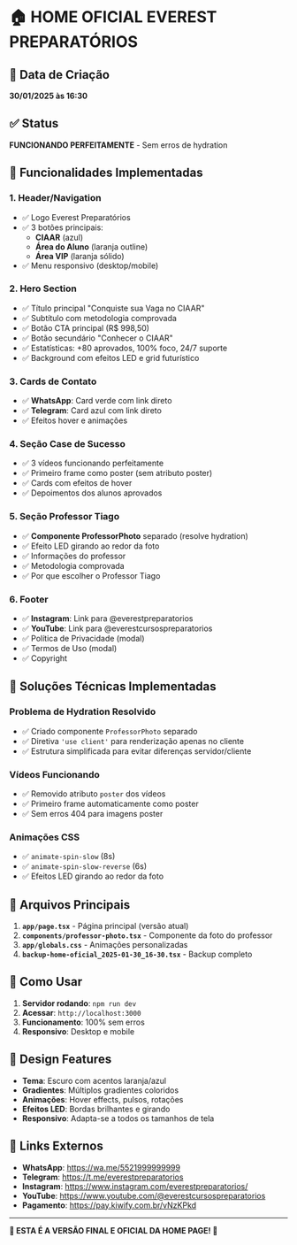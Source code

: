 # 🏠 HOME OFICIAL EVEREST PREPARATÓRIOS

## 📅 Data de Criação
**30/01/2025 às 16:30**

## ✅ Status
**FUNCIONANDO PERFEITAMENTE** - Sem erros de hydration

## 🎯 Funcionalidades Implementadas

### 1. **Header/Navigation**
- ✅ Logo Everest Preparatórios
- ✅ 3 botões principais:
  - **CIAAR** (azul)
  - **Área do Aluno** (laranja outline)
  - **Área VIP** (laranja sólido)
- ✅ Menu responsivo (desktop/mobile)

### 2. **Hero Section**
- ✅ Título principal "Conquiste sua Vaga no CIAAR"
- ✅ Subtítulo com metodologia comprovada
- ✅ Botão CTA principal (R$ 998,50)
- ✅ Botão secundário "Conhecer o CIAAR"
- ✅ Estatísticas: +80 aprovados, 100% foco, 24/7 suporte
- ✅ Background com efeitos LED e grid futurístico

### 3. **Cards de Contato**
- ✅ **WhatsApp**: Card verde com link direto
- ✅ **Telegram**: Card azul com link direto
- ✅ Efeitos hover e animações

### 4. **Seção Case de Sucesso**
- ✅ 3 vídeos funcionando perfeitamente
- ✅ Primeiro frame como poster (sem atributo poster)
- ✅ Cards com efeitos de hover
- ✅ Depoimentos dos alunos aprovados

### 5. **Seção Professor Tiago**
- ✅ **Componente ProfessorPhoto** separado (resolve hydration)
- ✅ Efeito LED girando ao redor da foto
- ✅ Informações do professor
- ✅ Metodologia comprovada
- ✅ Por que escolher o Professor Tiago

### 6. **Footer**
- ✅ **Instagram**: Link para @everestpreparatorios
- ✅ **YouTube**: Link para @everestcursospreparatorios
- ✅ Política de Privacidade (modal)
- ✅ Termos de Uso (modal)
- ✅ Copyright

## 🔧 Soluções Técnicas Implementadas

### **Problema de Hydration Resolvido**
- ✅ Criado componente `ProfessorPhoto` separado
- ✅ Diretiva `'use client'` para renderização apenas no cliente
- ✅ Estrutura simplificada para evitar diferenças servidor/cliente

### **Vídeos Funcionando**
- ✅ Removido atributo `poster` dos vídeos
- ✅ Primeiro frame automaticamente como poster
- ✅ Sem erros 404 para imagens poster

### **Animações CSS**
- ✅ `animate-spin-slow` (8s)
- ✅ `animate-spin-slow-reverse` (6s)
- ✅ Efeitos LED girando ao redor da foto

## 📁 Arquivos Principais

1. **`app/page.tsx`** - Página principal (versão atual)
2. **`components/professor-photo.tsx`** - Componente da foto do professor
3. **`app/globals.css`** - Animações personalizadas
4. **`backup-home-oficial_2025-01-30_16-30.tsx`** - Backup completo

## 🚀 Como Usar

1. **Servidor rodando**: `npm run dev`
2. **Acessar**: `http://localhost:3000`
3. **Funcionamento**: 100% sem erros
4. **Responsivo**: Desktop e mobile

## 🎨 Design Features

- **Tema**: Escuro com acentos laranja/azul
- **Gradientes**: Múltiplos gradientes coloridos
- **Animações**: Hover effects, pulsos, rotações
- **Efeitos LED**: Bordas brilhantes e girando
- **Responsivo**: Adapta-se a todos os tamanhos de tela

## 📱 Links Externos

- **WhatsApp**: https://wa.me/5521999999999
- **Telegram**: https://t.me/everestpreparatorios
- **Instagram**: https://www.instagram.com/everestpreparatorios/
- **YouTube**: https://www.youtube.com/@everestcursospreparatorios
- **Pagamento**: https://pay.kiwify.com.br/vNzKPkd

---

**🎉 ESTA É A VERSÃO FINAL E OFICIAL DA HOME PAGE! 🎉**
